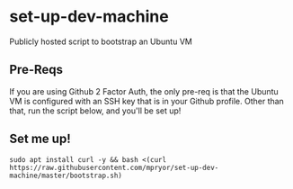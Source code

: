 # set-up-dev-machine
Publicly hosted script to bootstrap an Ubuntu VM

## Pre-Reqs
If you are using Github 2 Factor Auth, the only pre-req is that the Ubuntu VM is configured with an SSH key that is in your Github profile. Other than that, run the script below, and you'll be set up!

## Set me up!
`sudo apt install curl -y && bash <(curl https://raw.githubusercontent.com/mpryor/set-up-dev-machine/master/bootstrap.sh)`
